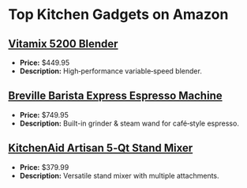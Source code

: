 # Top Kitchen Gadgets on Amazon

## [Vitamix 5200 Blender](https://www.amazon.com/dp/B008H3XZ6Y?tag=mychanneld-20)
- **Price:** $449.95
- **Description:** High‑performance variable‑speed blender.

## [Breville Barista Express Espresso Machine](https://www.amazon.com/dp/B00CH9QWOU?tag=mychanneld-20)
- **Price:** $749.95
- **Description:** Built-in grinder & steam wand for café‑style espresso.

## [KitchenAid Artisan 5‑Qt Stand Mixer](https://www.amazon.com/dp/B00005UP2P?tag=mychanneld-20)
- **Price:** $379.99
- **Description:** Versatile stand mixer with multiple attachments.


